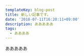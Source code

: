 ```yaml
---
templateKey: blog-post
title: 新しい記事です。
date: '2018-07-11T16:20:11+09:00'
description: あああああ
tags:
  - ああああ
---
```

あああああ
